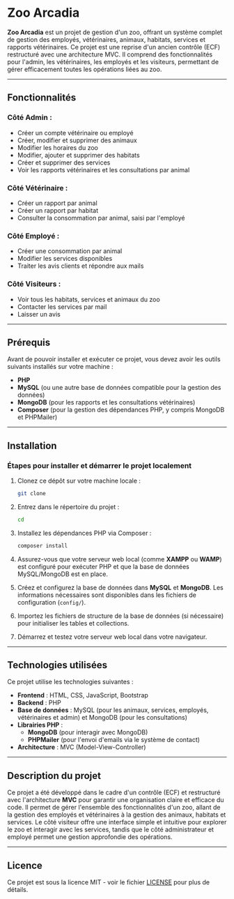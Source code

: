 # Zoo Arcadia

**Zoo Arcadia** est un projet de gestion d'un zoo, offrant un système complet de gestion des employés, vétérinaires, animaux, habitats, services et rapports vétérinaires. Ce projet est une reprise d'un ancien contrôle (ECF) restructuré avec une architecture MVC. Il comprend des fonctionnalités pour l'admin, les vétérinaires, les employés et les visiteurs, permettant de gérer efficacement toutes les opérations liées au zoo.

---

## Fonctionnalités

### Côté **Admin** :
- Créer un compte vétérinaire ou employé
- Créer, modifier et supprimer des animaux
- Modifier les horaires du zoo
- Modifier, ajouter et supprimer des habitats
- Créer et supprimer des services
- Voir les rapports vétérinaires et les consultations par animal

### Côté **Vétérinaire** :
- Créer un rapport par animal
- Créer un rapport par habitat
- Consulter la consommation par animal, saisi par l'employé

### Côté **Employé** :
- Créer une consommation par animal
- Modifier les services disponibles
- Traiter les avis clients et répondre aux mails

### Côté **Visiteurs** :
- Voir tous les habitats, services et animaux du zoo
- Contacter les services par mail
- Laisser un avis

---

## Prérequis

Avant de pouvoir installer et exécuter ce projet, vous devez avoir les outils suivants installés sur votre machine :

- **PHP**
- **MySQL** (ou une autre base de données compatible pour la gestion des données)
- **MongoDB** (pour les rapports et les consultations vétérinaires)
- **Composer** (pour la gestion des dépendances PHP, y compris MongoDB et PHPMailer)

---

## Installation

### Étapes pour installer et démarrer le projet localement

1. Clonez ce dépôt sur votre machine locale :

    ```bash
    git clone
    ```

2. Entrez dans le répertoire du projet :

    ```bash
    cd
    ```

3. Installez les dépendances PHP via Composer :

    ```bash
    composer install
    ```

4. Assurez-vous que votre serveur web local (comme **XAMPP** ou **WAMP**) est configuré pour exécuter PHP et que la base de données MySQL/MongoDB est en place.

5. Créez et configurez la base de données dans **MySQL** et **MongoDB**. Les informations nécessaires sont disponibles dans les fichiers de configuration (`config/`).

6. Importez les fichiers de structure de la base de données (si nécessaire) pour initialiser les tables et collections.

7. Démarrez et testez votre serveur web local dans votre navigateur.

---

## Technologies utilisées

Ce projet utilise les technologies suivantes :

- **Frontend** : HTML, CSS, JavaScript, Bootstrap
- **Backend** : PHP
- **Base de données** : MySQL (pour les animaux, services, employés, vétérinaires et admin) et MongoDB (pour les consultations)
- **Librairies PHP** :
  - **MongoDB** (pour interagir avec MongoDB)
  - **PHPMailer** (pour l'envoi d'emails via le système de contact)
- **Architecture** : MVC (Model-View-Controller)

---

## Description du projet

Ce projet a été développé dans le cadre d'un contrôle (ECF) et restructuré avec l'architecture **MVC** pour garantir une organisation claire et efficace du code. Il permet de gérer l'ensemble des fonctionnalités d'un zoo, allant de la gestion des employés et vétérinaires à la gestion des animaux, habitats et services. Le côté visiteur offre une interface simple et intuitive pour explorer le zoo et interagir avec les services, tandis que le côté administrateur et employé permet une gestion approfondie des opérations.

---

## Licence

Ce projet est sous la licence MIT - voir le fichier [LICENSE](LICENSE) pour plus de détails.
